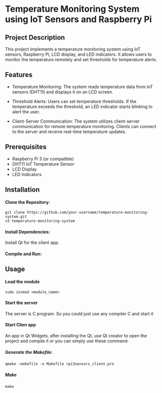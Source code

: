 # Temperature Monitoring System using IoT Sensors and Raspberry Pi
## Project Description

This project implements a temperature monitoring system using IoT sensors, Raspberry Pi, LCD display, and LED indicators. It allows users to monitor the temperature remotely and set thresholds for temperature alerts.

## Features

  - Temperature Monitoring: The system reads temperature data from IoT sensors (DHT11) and displays it on an LCD screen.

  - Threshold Alerts: Users can set temperature thresholds. If the temperature exceeds the threshold, an LED indicator starts blinking to alert the user.

  - Client-Server Communication: The system utilizes client-server communication for remote temperature monitoring. Clients can connect to the server and receive real-time temperature updates.

## Prerequisites

  - Raspberry Pi 3 (or compatible)
  - DHT11 IoT Temperature Sensor
  - LCD Display
  - LED Indicators

## Installation
#### Clone the Repository:
```
git clone https://github.com/your-username/temperature-monitoring-system.git
cd temperature-monitoring-system
```

#### Install Dependencies:
Install Qt for the client app.

#### Compile and Run:

## Usage
#### Load the module
`sudo insmod <module_name>`

#### Start the server
The server is C program. So you could just use any compiler C and start it

#### Start Clien app
An app in Qt Widgets, after installing the Qt, use Qt creator to open the project and compile it or you can simply use these command:
##### Generate the Makefile:
`qmake -makefile -o Makefile rpi3sensors_client.pro`
##### Make 
`make`
